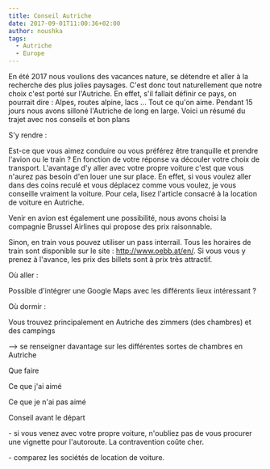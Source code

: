 ```yaml
---
title: Conseil Autriche
date: 2017-09-01T11:00:36+02:00
author: noushka
tags:
  - Autriche
  - Europe
---
```


En été 2017 nous voulions des vacances nature, se détendre et aller à la recherche des plus jolies paysages. C'est donc tout naturellement que notre choix c'est porté sur l'Autriche. En effet, s'il fallait définir ce pays, on pourrait dire : Alpes, routes alpine, lacs ... Tout ce qu'on aime. Pendant 15 jours nous avons silloné l'Autriche de long en large. Voici un résumé du trajet avec nos conseils et bon plans

S'y rendre :

Est-ce que vous aimez conduire ou vous préférez être tranquille et prendre l'avion ou le train ? En fonction de votre réponse va découler votre choix de transport. L'avantage d'y aller avec votre propre voiture c'est que vous n'aurez pas besoin d'en louer une sur place. En effet, si vous voulez aller dans des coins reculé et vous déplacez comme vous voulez, je vous conseille vraiment la voiture. Pour cela, lisez l'article consacré à la location de voiture en Autriche.

Venir en avion est également une possibilité, nous avons choisi la compagnie Brussel Airlines qui propose des prix raisonnable.

Sinon, en train vous pouvez utiliser un pass interrail. Tous les horaires de train sont disponible sur le site : http://www.oebb.at/en/. Si vous vous y prenez à l'avance, les prix des billets sont à prix très attractif.

Où aller :

Possible d'intégrer une Google Maps avec les différents lieux intéressant ?

Où dormir :

Vous trouvez principalement en Autriche des zimmers (des chambres) et des campings

\--> se renseigner davantage sur les différentes sortes de chambres en Autriche

Que faire

Ce que j'ai aimé

Ce que je n'ai pas aimé

Conseil avant le départ

\- si vous venez avec votre propre voiture, n'oubliez pas de vous procurer une vignette pour l'autoroute. La contravention coûte cher.

\- comparez les sociétés de location de voiture.
